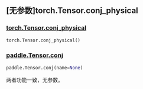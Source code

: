 ## [无参数]torch.Tensor.conj_physical
### [torch.Tensor.conj_physical](https://pytorch.org/docs/stable/generated/torch.Tensor.conj_physical.html#torch.Tensor.conj_physical)

```python
torch.Tensor.conj_physical()
```

### [paddle.Tensor.conj](https://www.paddlepaddle.org.cn/documentation/docs/zh/develop/api/paddle/Tensor_cn.html#conj-name-none)

```python
paddle.Tensor.conj(name=None)
```

两者功能一致，无参数。
